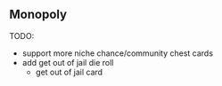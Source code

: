 ## Monopoly

TODO:

- support more niche chance/community chest cards
- add get out of jail die roll
  - get out of jail card

